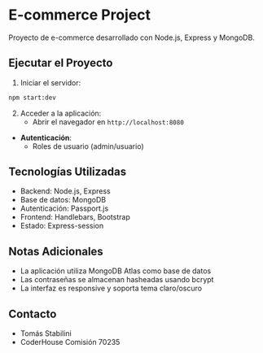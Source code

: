 # E-commerce Project

Proyecto de e-commerce desarrollado con Node.js, Express y MongoDB.

## Ejecutar el Proyecto

1. Iniciar el servidor:
```bash
npm start:dev
```

2. Acceder a la aplicación:
   - Abrir el navegador en `http://localhost:8080`

- **Autenticación**: 
  - Roles de usuario (admin/usuario)

## Tecnologías Utilizadas

- Backend: Node.js, Express
- Base de datos: MongoDB
- Autenticación: Passport.js
- Frontend: Handlebars, Bootstrap
- Estado: Express-session

## Notas Adicionales

- La aplicación utiliza MongoDB Atlas como base de datos
- Las contraseñas se almacenan hasheadas usando bcrypt
- La interfaz es responsive y soporta tema claro/oscuro

## Contacto

- Tomás Stabilini
- CoderHouse Comisión 70235
